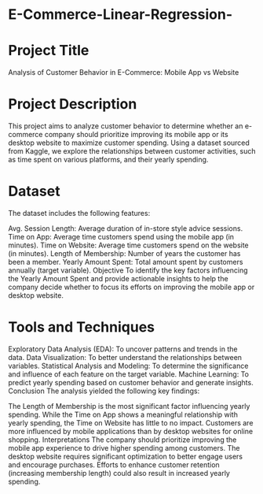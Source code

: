 # E-Commerce-Linear-Regression-

# Project Title

Analysis of Customer Behavior in E-Commerce: Mobile App vs Website

# Project Description

This project aims to analyze customer behavior to determine whether an e-commerce company should prioritize improving its mobile app or its desktop website to maximize customer spending. Using a dataset sourced from Kaggle, we explore the relationships between customer activities, such as time spent on various platforms, and their yearly spending.

# Dataset

The dataset includes the following features:

Avg. Session Length: Average duration of in-store style advice sessions.
Time on App: Average time customers spend using the mobile app (in minutes).
Time on Website: Average time customers spend on the website (in minutes).
Length of Membership: Number of years the customer has been a member.
Yearly Amount Spent: Total amount spent by customers annually (target variable).
Objective
To identify the key factors influencing the Yearly Amount Spent and provide actionable insights to help the company decide whether to focus its efforts on improving the mobile app or desktop website.

# Tools and Techniques

Exploratory Data Analysis (EDA): To uncover patterns and trends in the data.
Data Visualization: To better understand the relationships between variables.
Statistical Analysis and Modeling: To determine the significance and influence of each feature on the target variable.
Machine Learning: To predict yearly spending based on customer behavior and generate insights.
Conclusion
The analysis yielded the following key findings:

The Length of Membership is the most significant factor influencing yearly spending.
While the Time on App shows a meaningful relationship with yearly spending, the Time on Website has little to no impact.
Customers are more influenced by mobile applications than by desktop websites for online shopping.
Interpretations
The company should prioritize improving the mobile app experience to drive higher spending among customers.
The desktop website requires significant optimization to better engage users and encourage purchases.
Efforts to enhance customer retention (increasing membership length) could also result in increased yearly spending.
